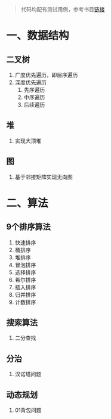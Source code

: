 >代码均配有测试用例，参考书目[链接](https://www.hello-algo.com/)
# 一、数据结构
## 二叉树
1. 广度优先遍历，即层序遍历
2. 深度优先遍历
   1. 先序遍历
   2. 中序遍历
   3. 后续遍历
## 堆
1. 实现大顶堆
## 图
1. 基于邻接矩阵实现无向图
# 二、算法
## 9个排序算法
1. 快速排序
2. 桶排序
3. 堆排序
4. 冒泡排序
5. 选择排序
6. 希尔排序
7. 插入排序
8. 归并排序
9. 计数排序
## 搜索算法
1. 二分查找
## 分治
1. 汉诺塔问题
## 动态规划
1. 01背包问题
